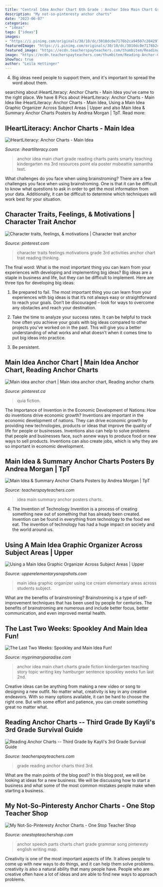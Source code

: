 ```yaml
---
title: "Central Idea Anchor Chart 6th Grade : Anchor Idea Main Chart Grade Reading Charts Pants Smarty Teaching Kindergarten Ms 3rd Resources Point Ela Poster Msbeattie Samantha Text"
description: "My not-so-pinteresty anchor charts"
date: "2023-06-07"
categories:
- "ideas"
tags: ["ideas"]
images:
- "https://i.pinimg.com/originals/30/10/dc/3010dc0e7176b2ca94507c20429731e9.jpg"
featuredImage: "https://i.pinimg.com/originals/30/10/dc/3010dc0e7176b2ca94507c20429731e9.jpg"
featured_image: "https://ecdn.teacherspayteachers.com/thumbitem/Reading-Anchor-Charts-Third-Grade-3938008-1532519188/original-3938008-2.jpg"
image: "https://ecdn.teacherspayteachers.com/thumbitem/Reading-Anchor-Charts-Third-Grade-3938008-1532519188/original-3938008-2.jpg"
ShowToc: true
author: "Leila Hettinger"
---
```



4. Big ideas need people to support them, and it's important to spread the word about them.

	

		
searching about iHeartLiteracy: Anchor Charts - Main Idea you've came to the right place. We have 8 Pics about iHeartLiteracy: Anchor Charts - Main Idea like iHeartLiteracy: Anchor Charts - Main Idea, Using a Main Idea Graphic Organizer Across Subject Areas | Upper and also Main Idea &amp; Summary Anchor Charts Posters by Andrea Morgan | TpT. Read more:
		
    
## IHeartLiteracy: Anchor Charts - Main Idea

<img loading=lazy src="https://3.bp.blogspot.com/-8Jm-ZeTswiI/UlR34YDazcI/AAAAAAAAD6k/xI15zPLwPW0/s400/Slide5.jpg" onerror="this.onerror=null;this.src='https://tse1.mm.bing.net/th?id=OIP.YTypd5RhN907X9tENSmCOQAAAA&amp;pid=15.1';" alt="iHeartLiteracy: Anchor Charts - Main Idea">

_Source: iheartliteracy.com_

>anchor idea main chart grade reading charts pants smarty teaching kindergarten ms 3rd resources point ela poster msbeattie samantha text. 

	

What challenges do you face when using brainstroming?
There are a few challenges you face when using brainstroming. One is that it can be difficult to know what questions to ask in order to get the most information from your data. Additionally, it can be difficult to determine which techniques will work best for your situation.

    
## Character Traits, Feelings, &amp; Motivations | Character Trait Anchor

<img loading=lazy src="https://i.pinimg.com/originals/30/10/dc/3010dc0e7176b2ca94507c20429731e9.jpg" onerror="this.onerror=null;this.src='https://tse2.mm.bing.net/th?id=OIP.MsxNXpHjZK9vlHn5rBbflgHaJ4&amp;pid=15.1';" alt="Character traits, feelings, &amp; motivations | Character trait anchor">

_Source: pinterest.com_

>character traits feelings motivations grade 3rd activities anchor chart trait reading thinking. 

	

The final word: What is the most important thing you can learn from your experiences with developing and implementing big ideas?
Big ideas are a staple in business and life, but they can be difficult to implement. Here are three tips for developing big ideas:
1. Be prepared to fail. The most important thing you can learn from your experiences with big ideas is that it’s not always easy or straightforward to reach your goals. Don’t be discouraged – look for ways to overcome any obstacles and reach your destination.

2. Take the time to analyze your success rates. It can be helpful to track how often you achieve your goals with big ideas compared to other projects you’ve worked on in the past. This will give you a better understanding of what works and what doesn’t when it comes time to put big ideas into practice.

3. Be persistent.

    
## Main Idea Anchor Chart | Main Idea Anchor Chart, Reading Anchor Charts

<img loading=lazy src="https://i.pinimg.com/736x/6a/9d/47/6a9d477a9e8fe480e2f2b43888ca92ed--guided-reading-teaching-reading.jpg" onerror="this.onerror=null;this.src='https://tse4.mm.bing.net/th?id=OIP.P28UGskex43jC3acZfiqzgHaJ3&amp;pid=15.1';" alt="Main idea anchor chart | Main idea anchor chart, Reading anchor charts">

_Source: pinterest.ca_

>quia fiction. 

	

The Importance of Invention in the Economic Development of Nations: How do inventions drive economic growth?
Inventions are important in the economic development of nations. They can drive economic growth by providing new technologies, products or ideas that improve the quality of life for people or businesses. Inventions also can help to solve problems that people and businesses face, such asnew ways to produce food or new ways to sell products. Inventions can also create jobs, which is why they are so important in economic development.

    
## Main Idea &amp; Summary Anchor Charts Posters By Andrea Morgan | TpT

<img loading=lazy src="https://ecdn.teacherspayteachers.com/thumbitem/Main-Idea-Summary-Anchor-Charts-Posters-2473143-1500873472/original-2473143-1.jpg" onerror="this.onerror=null;this.src='https://tse4.mm.bing.net/th?id=OIP.-2wuJ1LnlsXPDwHRSXAklgAAAA&amp;pid=15.1';" alt="Main Idea &amp; Summary Anchor Charts Posters by Andrea Morgan | TpT">

_Source: teacherspayteachers.com_

>idea main summary anchor posters charts. 

	

4. The Invention of Technology
Invention is a process of creating something new out of something that has already been created. Invention can be found in everything from technology to the food we eat. The invention of technology has had a huge impact on society and the world around us.

    
## Using A Main Idea Graphic Organizer Across Subject Areas | Upper

<img loading=lazy src="https://4.bp.blogspot.com/-_f0uLyydTeM/W7_lUyMm6LI/AAAAAAAAJh8/zWFo9P5tTKkeQy78JrZo79IcZNguFBRcwCLcBGAs/s1600/main%2Bidea%2Bues.jpg" onerror="this.onerror=null;this.src='https://tse1.mm.bing.net/th?id=OIP.EW2P32YgH7ntF06kwq6LGAHaFw&amp;pid=15.1';" alt="Using a Main Idea Graphic Organizer Across Subject Areas | Upper">

_Source: upperelementarysnapshots.com_

>main idea graphic organizer using ice cream elementary areas across students subject. 

	

What are the benefits of brainstroming?
Brainstroming is a type of self-improvement techniques that has been used by people for centuries. The benefits of brainstroming are numerous and include better focus, better communication, and even improved mental health.

    
## The Last Two Weeks: Spookley And Main Idea Fun!

<img loading=lazy src="https://www.myprimaryparadise.com/wp-content/uploads/Main-Idea-Anchor-Chart.png" onerror="this.onerror=null;this.src='https://tse4.mm.bing.net/th?id=OIP.1BiM1aDIVlS1lLRZ9MSWQQHaIE&amp;pid=15.1';" alt="The Last Two Weeks: Spookley and Main Idea Fun!">

_Source: myprimaryparadise.com_

>anchor idea main chart charts grade fiction kindergarten teaching story topic writing key hamburger sentence spookley weeks fun last 2nd. 

	

Creative ideas can be anything from making a new video or song to designing a new outfit. No matter what, creativity is key in any creative endeavors. With so many options available, it can be hard to choose the right one. But with some effort and patience, you can create something great no matter what.

    
## Reading Anchor Charts -- Third Grade By Kayli&#039;s 3rd Grade Survival Guide

<img loading=lazy src="https://ecdn.teacherspayteachers.com/thumbitem/Reading-Anchor-Charts-Third-Grade-3938008-1532519188/original-3938008-2.jpg" onerror="this.onerror=null;this.src='https://tse3.mm.bing.net/th?id=OIP.us1cN_bDKEp5f1FotDuo3gAAAA&amp;pid=15.1';" alt="Reading Anchor Charts -- Third Grade by Kayli&#039;s 3rd Grade Survival Guide">

_Source: teacherspayteachers.com_

>grade reading anchor charts third 3rd. 

	

What are the main points of the blog post?
In this blog post, we will be looking at ideas for a new business. We will be discussing how to start a business and what some of the most common mistakes people make when starting a business.

    
## My Not-So-Pinteresty Anchor Charts - One Stop Teacher Shop

<img loading=lazy src="http://3.bp.blogspot.com/-ORq0KiW21e8/U-oyqe1Ul_I/AAAAAAAAA0c/Ugy2dgU_N_k/s1600/ELA+10.png" onerror="this.onerror=null;this.src='https://tse1.mm.bing.net/th?id=OIP.wujB88zr65a35cpAiCIt1gHaJp&amp;pid=15.1';" alt="My Not-So-Pinteresty Anchor Charts - One Stop Teacher Shop">

_Source: onestopteachershop.com_

>anchor speech parts charts chart grade grammar song pinteresty english writing map. 

	

Creativity is one of the most important aspects of life. It allows people to come up with new ways to do things, and it can help them solve problems. creativity is also a natural ability that many people have. People who are creative often have a lot of ideas and are able to find new ways to approach problems.

